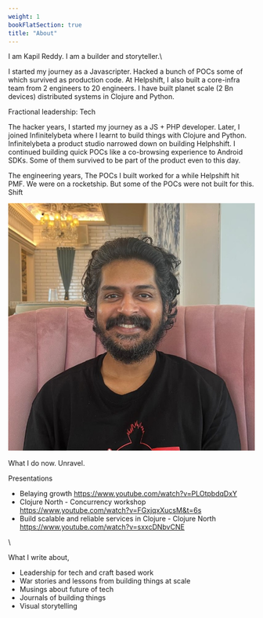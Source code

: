 ```yaml
---
weight: 1
bookFlatSection: true
title: "About"
---
```



I am Kapil Reddy. I am a builder and storyteller.\

I started my journey as a Javascripter. Hacked a bunch of POCs some of which survived as production code.
At Helpshift, I also built a core-infra team from 2 engineers to 20 engineers. I have built planet scale (2 Bn devices) distributed systems in Clojure and Python.

Fractional leadership: Tech

The hacker years, I started my journey as a JS + PHP developer. Later, I joined Infinitelybeta where I learnt to build things with Clojure and Python.
Infinitelybeta a product studio narrowed down on building Helphshift. I continued building quick POCs like a co-browsing experience to Android SDKs. Some of them survived to be part of the product even to this day.

The engineering years, The POCs I built worked for a while Helpshift hit PMF. We were on a rocketship. But some of the POCs were not built for this. Shift

![targets](/images/profile.jpeg)





What I do now. Unravel.

Presentations

- Belaying growth https://www.youtube.com/watch?v=PLOtpbdqDxY
- Clojure North - Concurrency workshop https://www.youtube.com/watch?v=FGxjqxXucsM&t=6s
- Build scalable and reliable services in Clojure - Clojure North https://www.youtube.com/watch?v=sxxcDNbvCNE


\


What I write about,
- Leadership for tech and craft based work
- War stories and lessons from building things at scale
- Musings about future of tech
- Journals of building things
- Visual storytelling

